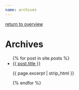 ```yaml
---
name: archives
---
```

 
 [return to overview](overview)

# Archives

<ul>
  {% for post in site.posts %}
    <li>
      <a href="{{ post.permalink }}">{{ post.title }}</a>
      <p>{{ page.excerpt | strip_html }}</p>
    </li>
  {% endfor %}
</ul>
